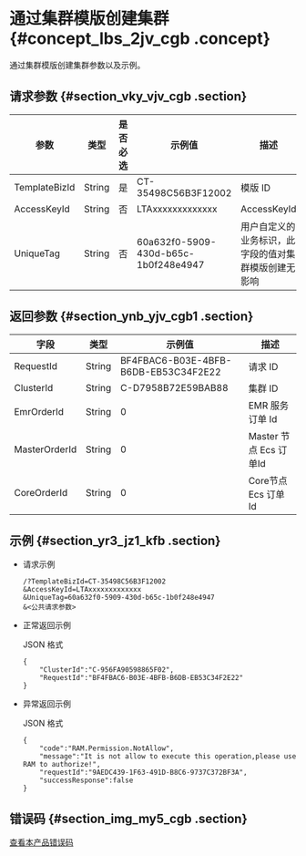 # 通过集群模版创建集群 {#concept_lbs_2jv_cgb .concept}

通过集群模版创建集群参数以及示例。

## 请求参数 {#section_vky_vjv_cgb .section}

|参数|类型|是否必选|示例值|描述|
|--|--|----|---|--|
|TemplateBizId|String|是|CT-35498C56B3F12002|模版 ID|
|AccessKeyId|String|否|LTAxxxxxxxxxxxxx|AccessKeyId|
|UniqueTag|String|否|60a632f0-5909-430d-b65c-1b0f248e4947|用户自定义的业务标识，此字段的值对集群模版创建无影响|

## 返回参数 {#section_ynb_yjv_cgb1 .section}

|字段|类型|示例值|描述|
|--|--|---|--|
|RequestId|String|BF4FBAC6-B03E-4BFB-B6DB-EB53C34F2E22|请求 ID|
|ClusterId|String|C-D7958B72E59BAB88|集群 ID|
|EmrOrderId|String|0|EMR 服务订单 Id|
|MasterOrderId|String|0|Master 节点 Ecs 订单Id|
|CoreOrderId|String|0|Core节点 Ecs 订单Id|

## 示例 {#section_yr3_jz1_kfb .section}

-   请求示例

    ```
    /?TemplateBizId=CT-35498C56B3F12002
    &AccessKeyId=LTAxxxxxxxxxxxxx
    &UniqueTag=60a632f0-5909-430d-b65c-1b0f248e4947
    &<公共请求参数>
    ```

-   正常返回示例

    JSON 格式

    ```
    {
    	"ClusterId":"C-956FA90598865F02",
    	"RequestId":"BF4FBAC6-B03E-4BFB-B6DB-EB53C34F2E22"
    }
    ```

-   异常返回示例

    JSON 格式

    ```
    {
    	"code":"RAM.Permission.NotAllow",
    	"message":"It is not allow to execute this operation,please use RAM to authorize!",
    	"requestId":"9AEDC439-1F63-491D-B8C6-9737C372BF3A",
    	"successResponse":false
    }
    ```


## 错误码 {#section_img_my5_cgb .section}

[查看本产品错误码](https://error-center.alibabacloud.com/status/product/Emr)

